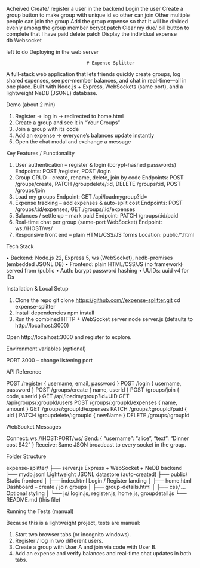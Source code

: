 Acheived
        Create/ register a user in the backend
        Login the user
        Create a group button to make group with unique id so other can join
        Other multiple people can join the group
        Add the group expense so that It will be divided evenly among the group member
        bcrypt
        patch
        Clear my due/ bill button to complete that I have paid
        delete
        patch 
        Display the individual expense  
        db
        Websocket


left to do
 Deploying in the web server


                                  # Expense Splitter
A full-stack web application that lets friends quickly create groups, log shared expenses, see per-member balances, and chat in real-time—all in one place. Built with Node.js + Express, WebSockets (same port), and a lightweight NeDB (JSONL) database.

Demo (about 2 min)
1. Register → log in → redirected to home.html
2. Create a group and see it in “Your Groups”
3. Join a group with its code
4. Add an expense → everyone’s balances update instantly
5. Open the chat modal and exchange a message

Key Features / Functionality
1. User authentication – register & login (bcrypt-hashed passwords)
Endpoints: POST /register, POST /login
2. Group CRUD – create, rename, delete, join by code
Endpoints: POST /groups/create, PATCH /groupdelete/:id, DELETE /groups/:id, POST /groups/join
3. Load my groups
Endpoint: GET /api/loadmygroup?id=
4. Expense tracking – add expenses & auto-split cost
Endpoints: POST /groups/:id/expenses, GET /groups/:id/expenses
5. Balances / settle up – mark paid
Endpoint: PATCH /groups/:id/paid
6. Real-time chat per group (same-port WebSocket)
Endpoint: ws://HOST/ws/
7. Responsive front end – plain HTML/CSS/JS forms
Location: public/*.html

Tech Stack

• Backend: Node.js 22, Express 5, ws (WebSocket), nedb-promises (embedded JSONL DB)
• Frontend: plain HTML/CSS/JS (no framework) served from /public
• Auth: bcrypt password hashing
• UUIDs: uuid v4 for IDs

Installation & Local Setup
1. Clone the repo
git clone https://github.com//expense-splitter.git
cd expense-splitter
2. Install dependencies
npm install
3. Run the combined HTTP + WebSocket server
node server.js   (defaults to http://localhost:3000)

Open http://localhost:3000 and register to explore.

Environment variables (optional)

PORT  3000  – change listening port

API Reference

POST   /register                    { username, email, password }
POST   /login                       { username, password }
POST   /groups/create               { name, userId }
POST   /groups/join                 { code, userId }
GET    /api/loadmygroup?id=UID
GET    /api/groups/:groupId/users
POST   /groups/:groupId/expenses    { name, amount }
GET    /groups/:groupId/expenses
PATCH  /groups/:groupId/paid        { uid }
PATCH  /groupdelete/:groupId        { newName }
DELETE /groups/:groupId

WebSocket Messages

Connect:  ws://HOST:PORT/ws/
Send:     { “username”: “alice”, “text”: “Dinner cost $42” }
Receive:  Same JSON broadcast to every socket in the group.

Folder Structure

expense-splitter/
├── server.js          Express + WebSocket + NeDB backend
├── mydb.jsonl         Lightweight JSONL datastore (auto-created)
├── public/            Static frontend
│   ├── index.html     Login / Register landing
│   ├── home.html      Dashboard – create / join groups
│   ├── group-details.html
│   ├── css/ …         Optional styling
│   └── js/            login.js, register.js, home.js, groupdetail.js
└── README.md          (this file)

Running the Tests (manual)

Because this is a lightweight project, tests are manual:
1. Start two browser tabs (or incognito windows).
2. Register / log in two different users.
3. Create a group with User A and join via code with User B.
4. Add an expense and verify balances and real-time chat updates in both tabs.





